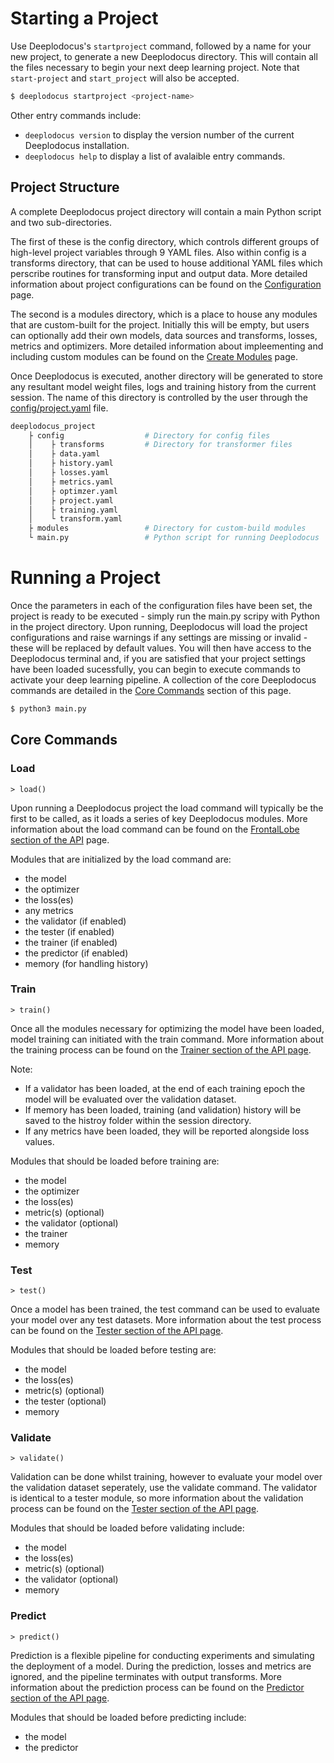 # Starting a Project

Use Deeplodocus's `startproject` command, followed by a name for your new project, to generate a new Deeplodocus directory. This will contain all the files necessary to begin your next deep learning project. Note that `start-project` and `start_project` will also be accepted.

```bash
$ deeplodocus startproject <project-name>
```

Other entry commands include:

- `deeplodocus version` to display the version number of the current Deeplodocus installation.
- `deeplodocus help` to display a list of avalaible entry commands.

## Project Structure

A complete Deeplodocus project directory will contain a main Python script and two sub-directories. 

The first of these is the config directory, which controls different groups of high-level project variables through 9 YAML files. Also within config is a transforms directory, that can be used to house additional YAML files which perscribe routines for transforming input and output data. More detailed information about project configurations can be found on the [Configuration](config.md) page.

The second is a modules directory, which is a place to house any modules that are custom-built for the project. Initially this will be empty, but users can optionally add their own models, data sources and transforms, losses, metrics and optimizers. More detailed information about impleementing and including custom modules can be found on the [Create Modules](create_modules.md) page.

Once Deeplodocus is executed, another directory will be generated to store any resultant model weight files, logs and training history from the current session. The name of this directory is controlled by the user through the [config/project.yaml](config.md#project) file. 

```python
deeplodocus_project
    ├ config                  # Directory for config files
    │    ├ transforms         # Directory for transformer files
    │    ├ data.yaml
    │    ├ history.yaml
    │    ├ losses.yaml
    │    ├ metrics.yaml
    │    ├ optimzer.yaml
    │    ├ project.yaml
    │    ├ training.yaml
    │    └ transform.yaml
    ├ modules                 # Directory for custom-build modules
    └ main.py                 # Python script for running Deeplodocus
```

# Running a Project

Once the parameters in each of the configuration files have been set, the project is ready to be executed - simply run the main.py scripy with Python in the project directory. Upon running, Deeplodocus will load the project configurations and raise warnings if any settings are missing or invalid - these will be replaced by default values. You will then have access to the Deeplodocus terminal and, if you are satisfied that your project settings have been loaded sucessfully, you can begin to execute commands to activate your deep learning pipeline. A collection of the core Deeplodocus commands are detailed in the [Core Commands](getting_started.md#core-commands) section of this page.

```bash
$ python3 main.py
```

## Core Commands

### Load

```
> load()
```

Upon running a Deeplodocus project the load command will typically be the first to be called, as it loads a series of key Deeplodocus modules. More information about the load command can be found on the [FrontalLobe section of the API](api.md#FrontalLobe) page.


Modules that are initialized by the load command are:

- the model
- the optimizer
- the loss(es)
- any metrics
- the validator (if enabled)
- the tester (if enabled)
- the trainer (if enabled)
- the predictor (if enabled)
- memory (for handling history)

### Train

```
> train()
```

Once all the modules necessary for optimizing the model have been loaded, model training can initiated with the train command. More information about the training process can be found on the [Trainer section of the API page](api.md#trainer).

Note: 

- If a validator has been loaded, at the end of each training epoch the model will be evaluated over the validation dataset.
- If memory has been loaded, training (and validation) history will be saved to the histroy folder within the session directory.
- If any metrics have been loaded, they will be reported alongside loss values. 

Modules that should be loaded before training are:

- the model
- the optimizer
- the loss(es)
- metric(s) (optional)
- the validator (optional)
- the trainer
- memory

### Test

```
> test()
```

Once a model has been trained, the test command can be used to evaluate your model over any test datasets. More information about the test process can be found on the [Tester section of the API page](api.md#tester).

Modules that should be loaded before testing are: 

- the model
- the loss(es)
- metric(s) (optional)
- the tester (optional)
- memory

### Validate

```
> validate()
```

Validation can be done whilst training, however to evaluate your model over the validation dataset seperately, use the validate command. The validator is identical to a tester module, so more information about the validation process can be found on the [Tester section of the API page](api.md#tester).

Modules that should be loaded before validating include: 

- the model
- the loss(es)
- metric(s) (optional)
- the validator (optional)
- memory

### Predict

```
> predict()
```

Prediction is a flexible pipeline for conducting experiments and simulating the deployment of a model. During the prediction, losses and metrics are ignored, and the pipeline terminates with output transforms. More information about the prediction process can be found on the [Predictor section of the API page](api.md#predictor).

Modules that should be loaded before predicting include: 

- the model
- the predictor